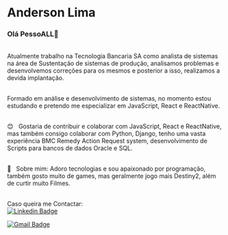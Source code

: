 # Anderson Lima

### Olá PessoALL👋


<br/>Atualmente trabalho na Tecnologia Bancaria SA como analista de sistemas na área de Sustentação de sistemas de produção, analisamos problemas e desenvolvemos correções para os mesmos e posterior a isso, realizamos a devida implantação.

<br/>Formado em análise e desenvolvimento de sistemas, no momento estou estudando e pretendo me especializar em JavaScript, React e ReactNative.

<br/> :blush: &nbsp; Gostaria de contribuir e colaborar com JavaScript, React e ReactNative, mas também consigo colaborar com Python, Django, tenho uma vasta experiência BMC Remedy Action Request system, desenvolvimento de Scripts para bancos de dados Oracle e SQL.
<!--
**apljls/apljls** is a ✨ _special_ ✨ repository because its `README.md` (this file) appears on your GitHub profile.

Here are some ideas to get you started:

- 🔭 I’m currently working on Tecnologia Bancaria SA
- 🌱 I’m currently learning JavaScript, React and ReactNative -->

<br/> 💬  &nbsp; Sobre mim: Adoro tecnologias e sou apaixonado por programação, também gosto muito de games, mas geralmente jogo mais Destiny2, além de curtir muito Filmes.

<br/> Caso queira me Contactar: 
<br/> [![Linkedin Badge](https://img.shields.io/badge/-AndersonLima-blue?style=flat-square&logo=Linkedin&logoColor=white&link=https://www.linkedin.com/in/anderson-p-lima/)](https://www.linkedin.com/in/anderson-p-lima/)

[![Gmail Badge](https://img.shields.io/badge/-aplima.bjj@gmail.com-c14438?style=flat-square&logo=Gmail&logoColor=white&link=mailto:aplima.bjj@gmail.com)](mailto:tgmarinho@gmail.com)
